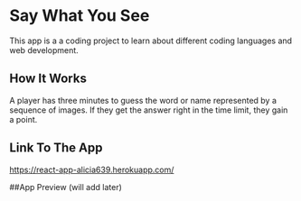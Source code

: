 # Say What You See
This app is a a coding project to learn about different coding languages and web development.

## How It Works
A player has three minutes to guess the word or name represented by a sequence of images.  If they get the answer right in the time limit, they gain a point.

## Link To The App
https://react-app-alicia639.herokuapp.com/

##App Preview (will add later)

